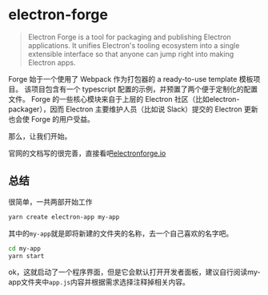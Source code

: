 # electron-forge

> Electron Forge is a tool for packaging and publishing Electron applications. It unifies Electron's tooling ecosystem into a single extensible interface so that anyone can jump right into making Electron apps.

Forge 始于一个使用了 Webpack 作为打包器的 a ready-to-use template 模板项目。 该项目包含有一个 typescript 配置的示例，并预置了两个便于定制化的配置文件。 Forge 的一些核心模块来自于上层的 Electron 社区（比如electron-packager），因而 Electron 主要维护人员（比如说 Slack）提交的 Electron 更新也会使 Forge 的用户受益。

那么，让我们开始。

官网的文档写的很完善，直接看吧[electronforge.io](https://www.electronforge.io/)

## 总结

很简单，一共两部开始工作
```bash
yarn create electron-app my-app
```
其中的`my-app`就是即将新建的文件夹的名称，去一个自己喜欢的名字吧。

```bash
cd my-app
yarn start
```

ok，这就启动了一个程序界面，但是它会默认打开开发者面板，建议自行阅读my-app文件夹中`app.js`内容并根据需求选择注释掉相关内容。
